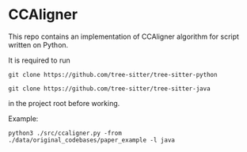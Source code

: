 # CCAligner

This repo contains an implementation of CCAligner algorithm for script written on Python.

It is required to run 

``git clone https://github.com/tree-sitter/tree-sitter-python``

``git clone https://github.com/tree-sitter/tree-sitter-java``

in the project root before working.


Example:

``python3 ./src/ccaligner.py -from ./data/original_codebases/paper_example -l java``

